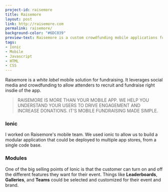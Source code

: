```yaml
---
project-id: raisemore
title: Raisemore
layout: post
link: http://raisemore.com
permalink: raisemore/
background-color: "#6DC039"
preview-text: Raisemore is a custom crowdfunding mobile applications for fundraisers, leveraging social media.
tags:
- Ionic
- Mobile
- Javascript
- HTML
- CSS
---
```


Raisemore is a *white label* mobile solution for fundraising. It leverages social media and crowdfunding to allow attenders to recruit and fundraise right insdie of the app.

> RAISEMORE IS MORE THAN YOUR MOBILE APP. WE HELP YOU UNDERSTAND YOUR USERS TO DRIVE ENGAGEMENT AND INCREASE DONATIONS. IT'S MOBILE FUNDRAISING MADE SIMPLE. 

### Ionic

I worked on Raisemore's mobile team. We used ionic to allow us to build a modular application that could be deployed to multiple app stores, from a single code base.

### Modules

One of the big selling points of Ionic is that the customer can turn on and off the different features they want for their event. Things like **Leaderboards**, **Galleries**, and **Teams** could be selected and customized for their event and brand.

